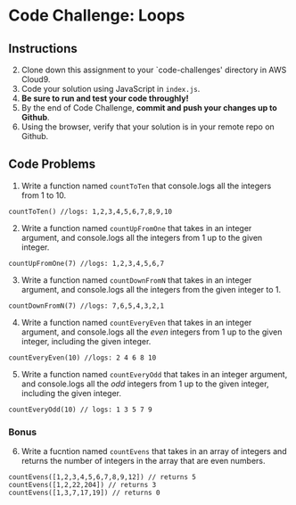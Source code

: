 # Code Challenge: Loops

## Instructions

2. Clone down this assignment to your `code-challenges' directory in AWS Cloud9.  
3. Code your solution using JavaScript in `index.js`. 
4. **Be sure to run and test your code throughly!**
5. By the end of Code Challenge, **commit and push your changes up to Github**.
6. Using the browser, verify that your solution is in your remote repo on Github.

## Code Problems

1. Write a function named `countToTen` that console.logs all the integers from 1 to 10. 
```
countToTen() //logs: 1,2,3,4,5,6,7,8,9,10
```

2. Write a function named `countUpFromOne` that takes in an integer argument, and console.logs all the integers from 1 up to the given integer. 
```
countUpFromOne(7) //logs: 1,2,3,4,5,6,7
```

3. Write a function named `countDownFromN` that takes in an integer argument, and console.logs all the integers from the given integer to 1. 
```
countDownFromN(7) //logs: 7,6,5,4,3,2,1
```

4. Write a function named `countEveryEven` that takes in an integer argument, and console.logs all the *even* integers from 1 up to the given integer, including the given integer. 
```
countEveryEven(10) //logs: 2 4 6 8 10
```

5. Write a function named `countEveryOdd` that takes in an integer argument, and console.logs all the *odd* integers from 1 up to the given integer, including the given integer. 
```
countEveryOdd(10) // logs: 1 3 5 7 9
```

### Bonus 
6. Write a fucntion named `countEvens` that takes in an array of integers and returns the number of integers in the array that are even numbers. 
```
countEvens([1,2,3,4,5,6,7,8,9,12]) // returns 5
countEvens([1,2,22,204]) // returns 3
countEvens([1,3,7,17,19]) // returns 0
```
